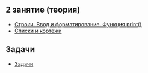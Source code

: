 ## 2 занятие (теория)
* [Строки. Ввод и форматирование. Функция print()](https://github.com/rogovich/2020_CPK_Python_for_Data_Analysis-4/blob/master/02_Strings_Lists_Tuples/2020_CPK_2_1_Strings_Input.ipynb)
* [Списки и кортежи](https://github.com/rogovich/2020_CPK_Python_for_Data_Analysis-4/blob/master/02_Strings_Lists_Tuples/2020_CPK_2_2_List_Tuple.ipynb)

## Задачи
* [Задачи](https://github.com/rogovich/2020_CPK_Python_for_Data_Analysis-4/blob/master/02_Strings_Lists_Tuples/2020_CPK_2_0_Problems.ipynb)

